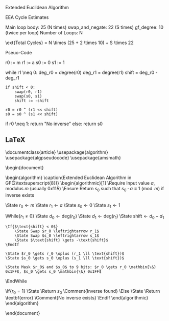 Extended Euclidean Algorithm

EEA Cycle Estimates

Main loop body: 25 (N times)
swap_and_negate: 22 (S times)
gf_degree: 10 (twice per loop)
Number of Loops: N

\ext{Total Cycles} = N \times (25 + 2 \times 10) + S \times 22

Pseuo-Code

r0 := m
r1 := a
s0 := 0
s1 := 1

while r1 \neq 0:
    deg_r0 = degree(r0)
    deg_r1 = degree(r1)
    shift = deg_r0 - deg_r1

    if shift < 0:
        swap(r0, r1)
        swap(s0, s1)
        shift := -shift

    r0 = r0 ^ (r1 << shift)
    s0 = s0 ^ (s1 << shift)

if r0 \neq 1:
    return "No inverse"
else:
    return s0


LaTeX
------
\documentclass{article}
\usepackage{algorithm}
\usepackage{algpseudocode}
\usepackage{amsmath}

\begin{document}

\begin{algorithm}
\caption{Extended Euclidean Algorithm in GF(2\textsuperscript{8})}
\begin{algorithmic}[1]
\Require Input value $a$, modulus $m$ (usually $0x11B$)
\Ensure Return $s_0$ such that $s_0 \cdot a \equiv 1 \pmod{m}$ if inverse exists

\State $r_0 \gets m$
\State $r_1 \gets a$
\State $s_0 \gets 0$
\State $s_1 \gets 1$

\While{$r_1 \ne 0$}
    \State $d_0 \gets \text{deg}(r_0)$
    \State $d_1 \gets \text{deg}(r_1)$
    \State $\text{shift} \gets d_0 - d_1$
    
    \If{$\text{shift} < 0$}
        \State Swap $r_0 \leftrightarrow r_1$
        \State Swap $s_0 \leftrightarrow s_1$
        \State $\text{shift} \gets -\text{shift}$
    \EndIf
    
    \State $r_0 \gets r_0 \oplus (r_1 \ll \text{shift})$
    \State $s_0 \gets s_0 \oplus (s_1 \ll \text{shift})$
    
    \State Mask $r_0$ and $s_0$ to 9 bits: $r_0 \gets r_0 \mathbin{\&} 0x1FF$, $s_0 \gets s_0 \mathbin{\&} 0x1FF$
\EndWhile

\If{$r_0 = 1$}
    \State \Return $s_0$ \Comment{Inverse found}
\Else
    \State \Return \textbf{error} \Comment{No inverse exists}
\EndIf
\end{algorithmic}
\end{algorithm}

\end{document}
